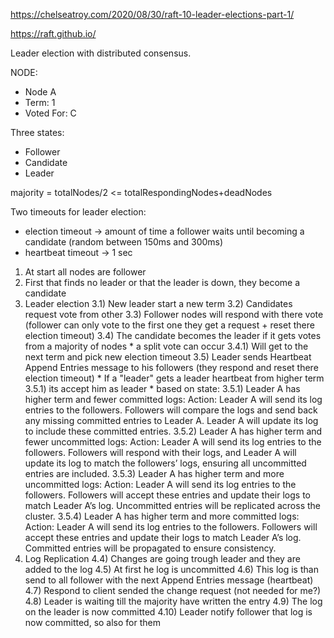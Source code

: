 https://chelseatroy.com/2020/08/30/raft-10-leader-elections-part-1/

https://raft.github.io/


Leader election with distributed consensus.

NODE:
* Node A
* Term: 1
* Voted For: C

Three states:
* Follower
* Candidate
* Leader

majority = totalNodes/2 <= totalRespondingNodes+deadNodes

Two timeouts for leader election:
* election timeout -> amount of time a follower waits until becoming a candidate (random between 150ms and 300ms)
* heartbeat timeout -> 1 sec

1) At start all nodes are follower
2) First that finds no leader or that the leader is down, they become a candidate
3) Leader election
   3.1) New leader start a new term
   3.2) Candidates request vote from other
   3.3) Follower nodes will respond with there vote (follower can only vote to the first one they get a request + reset there election timeout)
   3.4) The candidate becomes the leader if it gets votes from a majority of nodes
        * a split vote can occur
          3.4.1) Will get to the next term and pick new election timeout
   3.5) Leader sends Heartbeat Append Entries message to his followers (they respond and reset there election timeout)
        * If a "leader" gets a leader heartbeat from higher term
          3.5.1) its accept him as leader
          * based on state:
            3.5.1) Leader A has higher term and fewer committed logs:
                   Action: Leader A will send its log entries to the followers. Followers will compare the logs and send back any missing committed entries to Leader A. Leader A will update its log to include these committed entries.
            3.5.2) Leader A has higher term and fewer uncommitted logs:
                   Action: Leader A will send its log entries to the followers. Followers will respond with their logs, and Leader A will update its log to match the followers’ logs, ensuring all uncommitted entries are included.
            3.5.3) Leader A has higher term and more uncommitted logs:
                   Action: Leader A will send its log entries to the followers. Followers will accept these entries and update their logs to match Leader A’s log. Uncommitted entries will be replicated across the cluster.
            3.5.4) Leader A has higher term and more committed logs:
                   Action: Leader A will send its log entries to the followers. Followers will accept these entries and update their logs to match Leader A’s log. Committed entries will be propagated to ensure consistency. 
4) Log Replication
  4.4) Changes are going trough leader and they are added to the log
  4.5) At first he log is uncommitted
  4.6) This log is than send to all follower with the next Append Entries message (heartbeat)
  4.7) Respond to client sended the change request (not needed for me?)
  4.8) Leader is waiting till the majority have written the entry
  4.9) The log on the leader is now committed
  4.10) Leader notify follower that log is now committed, so also for them